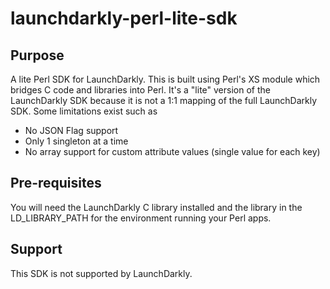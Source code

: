 # launchdarkly-perl-lite-sdk

## Purpose

A lite Perl SDK for LaunchDarkly. This is built using Perl's XS module which bridges C code and libraries into Perl. It's a "lite" version of the LaunchDarkly SDK because it is not a 1:1 mapping of the full LaunchDarkly SDK. Some limitations exist such as
* No JSON Flag support
* Only 1 singleton at a time 
* No array support for custom attribute values (single value for each key)

## Pre-requisites 

You will need the LaunchDarkly C library installed and the library in the LD_LIBRARY_PATH for the environment running your Perl apps. 

## Support

This SDK is not supported by LaunchDarkly. 
